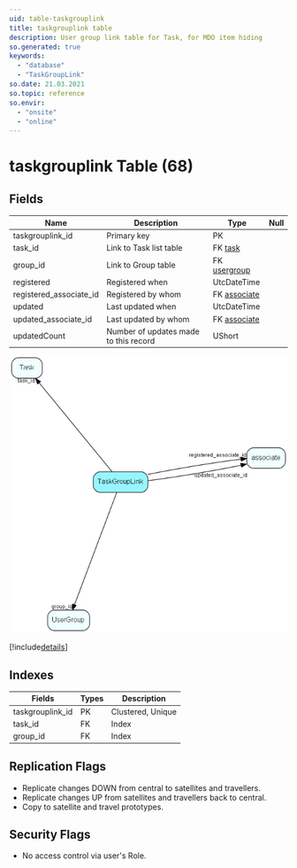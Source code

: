 ```yaml
---
uid: table-taskgrouplink
title: taskgrouplink table
description: User group link table for Task, for MDO item hiding
so.generated: true
keywords:
  - "database"
  - "TaskGroupLink"
so.date: 21.03.2021
so.topic: reference
so.envir:
  - "onsite"
  - "online"
---
```


# taskgrouplink Table (68)

## Fields

| Name | Description | Type | Null |
|------|-------------|------|:----:|
|taskgrouplink\_id|Primary key|PK| |
|task\_id|Link to Task list table|FK [task](task.md)| |
|group\_id|Link to Group table|FK [usergroup](usergroup.md)| |
|registered|Registered when|UtcDateTime| |
|registered\_associate\_id|Registered by whom|FK [associate](associate.md)| |
|updated|Last updated when|UtcDateTime| |
|updated\_associate\_id|Last updated by whom|FK [associate](associate.md)| |
|updatedCount|Number of updates made to this record|UShort| |


![TaskGroupLink table relationship diagram](./media/TaskGroupLink.png)

[!include[details](./includes/TaskGroupLink.md)]

## Indexes

| Fields | Types | Description |
|--------|-------|-------------|
|taskgrouplink\_id |PK |Clustered, Unique |
|task\_id |FK |Index |
|group\_id |FK |Index |

## Replication Flags

* Replicate changes DOWN from central to satellites and travellers.
* Replicate changes UP from satellites and travellers back to central.
* Copy to satellite and travel prototypes.

## Security Flags

* No access control via user's Role.

